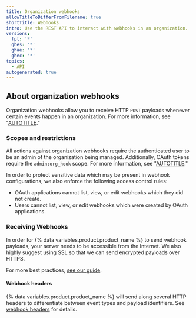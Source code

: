 ```yaml
---
title: Organization webhooks
allowTitleToDifferFromFilename: true
shortTitle: Webhooks
intro: Use the REST API to interact with webhooks in an organization.
versions:
  fpt: '*'
  ghes: '*'
  ghae: '*'
  ghec: '*'
topics:
  - API
autogenerated: true
---
```


## About organization webhooks

Organization webhooks allow you to receive HTTP `POST` payloads whenever certain events happen in an organization. For more information, see "[AUTOTITLE](/webhooks-and-events/webhooks/about-webhooks)."

### Scopes and restrictions

All actions against organization webhooks require the authenticated user to be an admin of the organization being managed. Additionally, OAuth tokens require the `admin:org_hook` scope. For more information, see "[AUTOTITLE](/apps/oauth-apps/building-oauth-apps/scopes-for-oauth-apps)."

In order to protect sensitive data which may be present in webhook configurations, we also enforce the following access control rules:

- OAuth applications cannot list, view, or edit webhooks which they did not create.
- Users cannot list, view, or edit webhooks which were created by OAuth applications.

### Receiving Webhooks

In order for {% data variables.product.product_name %} to send webhook payloads, your server needs to be accessible from the Internet. We also highly suggest using SSL so that we can send encrypted payloads over HTTPS.

For more best practices, [see our guide](/rest/guides/best-practices-for-integrators).

#### Webhook headers

{% data variables.product.product_name %} will send along several HTTP headers to differentiate between event types and payload identifiers. See [webhook headers](/webhooks-and-events/webhooks/webhook-events-and-payloads#delivery-headers) for details.


<!-- Content after this section is automatically generated -->
